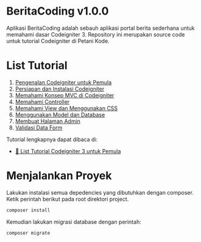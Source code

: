 # BeritaCoding v1.0.0

Aplikasi BeritaCoding adalah sebauh aplikasi portal berita sederhana untuk
memahami dasar Codeigniter 3. Repository ini merupakan source code untuk 
tutorial Codeigniter di Petani Kode.

# List Tutorial

1. [Pengenalan Codeigniter untuk Pemula](https://www.petanikode.com/codeigniter-pemula/)
2. [Persiapan dan Instalasi Codeigniter](https://www.petanikode.com/codeigniter-install/)
3. [Memahami Konsep MVC di Codeigniter](https://www.petanikode.com/codeigniter-mvc/)
4. [Memahami Controller](https://www.petanikode.com/codeigniter-controller/)
5. [Memahami View dan Menggunakan CSS](https://www.petanikode.com/codeigniter-view/)
6. [Menggunakan Model dan Database](https://www.petanikode.com/codeigniter-model/)
7. [Membuat Halaman Admin](https://www.petanikode.com/codeigniter-admin/)
8. [Validasi Data Form](https://www.petanikode.com/codeigniter-validation/)

Tutorial lengkapnya dapat dibaca di:

- [:book: List Tutorial Codeigniter 3 untuk Pemula](https://www.petanikode.com/tutorial/codeigniter/)

# Menjalankan Proyek

Lakukan instalasi semua depedencies yang dibutuhkan dengan composer. Ketik
perintah berikut pada root direktori project.

```bash
composer install
```

Kemudian lakukan migrasi database dengan perintah:

```bash
composer migrate
```
